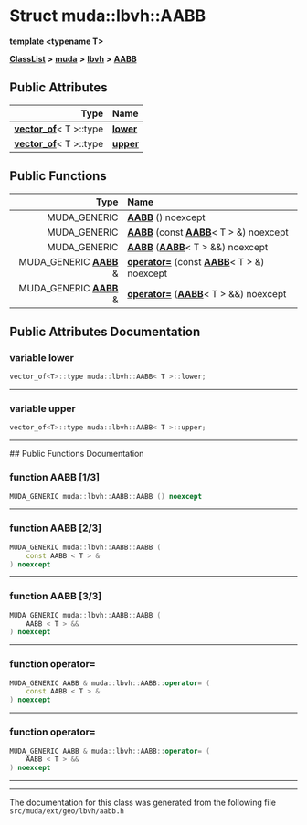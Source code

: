 

# Struct muda::lbvh::AABB

**template &lt;typename T&gt;**



[**ClassList**](annotated.md) **>** [**muda**](namespacemuda.md) **>** [**lbvh**](namespacemuda_1_1lbvh.md) **>** [**AABB**](structmuda_1_1lbvh_1_1_a_a_b_b.md)


























## Public Attributes

| Type | Name |
| ---: | :--- |
|  [**vector\_of**](structmuda_1_1lbvh_1_1vector__of.md)&lt; T &gt;::type | [**lower**](#variable-lower)  <br> |
|  [**vector\_of**](structmuda_1_1lbvh_1_1vector__of.md)&lt; T &gt;::type | [**upper**](#variable-upper)  <br> |
















## Public Functions

| Type | Name |
| ---: | :--- |
|  MUDA\_GENERIC | [**AABB**](#function-aabb-13) () noexcept<br> |
|  MUDA\_GENERIC | [**AABB**](#function-aabb-23) (const [**AABB**](structmuda_1_1lbvh_1_1_a_a_b_b.md)&lt; T &gt; &) noexcept<br> |
|  MUDA\_GENERIC | [**AABB**](#function-aabb-33) ([**AABB**](structmuda_1_1lbvh_1_1_a_a_b_b.md)&lt; T &gt; &&) noexcept<br> |
|  MUDA\_GENERIC [**AABB**](structmuda_1_1lbvh_1_1_a_a_b_b.md) & | [**operator=**](#function-operator) (const [**AABB**](structmuda_1_1lbvh_1_1_a_a_b_b.md)&lt; T &gt; &) noexcept<br> |
|  MUDA\_GENERIC [**AABB**](structmuda_1_1lbvh_1_1_a_a_b_b.md) & | [**operator=**](#function-operator_1) ([**AABB**](structmuda_1_1lbvh_1_1_a_a_b_b.md)&lt; T &gt; &&) noexcept<br> |




























## Public Attributes Documentation




### variable lower 

```C++
vector_of<T>::type muda::lbvh::AABB< T >::lower;
```




<hr>



### variable upper 

```C++
vector_of<T>::type muda::lbvh::AABB< T >::upper;
```




<hr>
## Public Functions Documentation




### function AABB [1/3]

```C++
MUDA_GENERIC muda::lbvh::AABB::AABB () noexcept
```




<hr>



### function AABB [2/3]

```C++
MUDA_GENERIC muda::lbvh::AABB::AABB (
    const AABB < T > &
) noexcept
```




<hr>



### function AABB [3/3]

```C++
MUDA_GENERIC muda::lbvh::AABB::AABB (
    AABB < T > &&
) noexcept
```




<hr>



### function operator= 

```C++
MUDA_GENERIC AABB & muda::lbvh::AABB::operator= (
    const AABB < T > &
) noexcept
```




<hr>



### function operator= 

```C++
MUDA_GENERIC AABB & muda::lbvh::AABB::operator= (
    AABB < T > &&
) noexcept
```




<hr>

------------------------------
The documentation for this class was generated from the following file `src/muda/ext/geo/lbvh/aabb.h`

